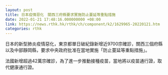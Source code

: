 ```yaml
---
layout: post
title: 日本疫情惡化　關西三府縣要求實施防止蔓延等重點措施
date: 2022-01-21 17:48:16.000000000 +08:00
link: https://news.rthk.hk/rthk/ch/component/k2/1629965-20220121.htm
categories: rthk
---
```


日本的新型肺炎疫情惡化，東京都單日破紀錄新增近9700宗確診，關西三個府縣以及中部靜岡縣，要求中央政府批准在當地實施「防止蔓延等重點措施」。

法國新增超過42萬宗確診，為了進一步推動接種疫苗，當地將以疫苗通行證，取代健康通行證。
